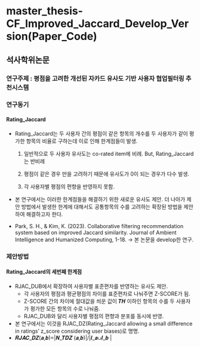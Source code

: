 # master_thesis-CF_Improved_Jaccard_Develop_Version(Paper_Code)

## 석사학위논문
### 연구주제 : 평점을 고려한 개선된 자카드 유사도 기반 사용자 협업필터링 추천시스템

### 연구동기
#### Rating_Jaccard

- Rating_Jaccard는 두 사용자 간의 평점이 같은 항목의 개수를 두 사용자가 같이 평가한 항목의 비율로 구하는데 이로 인해 한계점들이 발생.

  1) 일반적으로 두 사용자 유사도는 co-rated item에 비례. But, Rating_Jaccard는 반비례

  2) 평점이 같은 경우 만을 고려하기 때문에 유사도가 0이 되는 경우가 다수 발생.

  3) 각 사용자별 평점의 편향을 반영하지 못함.

- 본 연구에서는 이러한 한계점들을 해결하기 위한 새로운 유사도 제안. 더 나아가 제안 방법에서 발생한 한계에 대해서도 공통항목의 수를 고려하는 확장된 방법을 제안하여 해결하고자 한다.  
- Park, S. H., & Kim, K. (2023). Collaborative filtering recommendation system based on improved Jaccard similarity. Journal of Ambient Intelligence and Humanized Computing, 1-18. -> 본 논문을 develop한 연구.

### 제안방법
#### Rating_Jaccard의 세번째 한계점
- RJAC_DUB에서 확장하여 사용자별 표준편차를 반영하는 유사도 제안.
  - 각 사용자의 평점과 평균평점의 차이를 표준편차로 나눠주면 Z-SCORE가 됨.
  - Z-SCORE 간의 차이에 절대값을 씌운 값이 𝑻𝑯 이하인 항목의 수를 두 사용자가 평가한 모든 항목의 수로 나눠줌.
  - RJAC_DUB와 달리 사용자별 평점의 편향과 분포를 동시에 반영.
- 본 연구에서는 이것을 RJAC_DZ(Rating_Jaccard allowing a small difference in ratings’ z_score considering user biases)로 명명.
- 𝑹𝑱𝑨𝑪_𝑫𝒁(𝒂,𝒃)=|𝑵_𝑻𝑫𝒁 (𝒂,𝒃)|/|𝑰_𝒂∪𝑰_𝒃 | 

